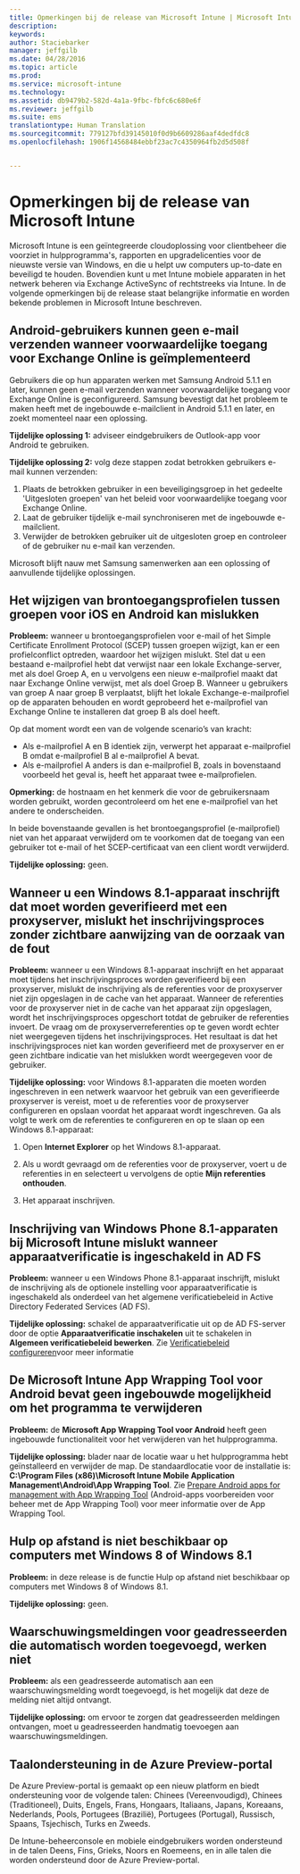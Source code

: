 ```yaml
---
title: Opmerkingen bij de release van Microsoft Intune | Microsoft Intune
description: 
keywords: 
author: Staciebarker
manager: jeffgilb
ms.date: 04/28/2016
ms.topic: article
ms.prod: 
ms.service: microsoft-intune
ms.technology: 
ms.assetid: db9479b2-582d-4a1a-9fbc-fbfc6c680e6f
ms.reviewer: jeffgilb
ms.suite: ems
translationtype: Human Translation
ms.sourcegitcommit: 779127bfd39145010f0d9b6609286aaf4dedfdc8
ms.openlocfilehash: 1906f14568484ebbf23ac7c4350964fb2d5d508f


---
```


# Opmerkingen bij de release van Microsoft Intune
Microsoft Intune is een geïntegreerde cloudoplossing voor clientbeheer die voorziet in hulpprogramma's, rapporten en upgradelicenties voor de nieuwste versie van Windows, en die u helpt uw computers up-to-date en beveiligd te houden. Bovendien kunt u met Intune mobiele apparaten in het netwerk beheren via Exchange ActiveSync of rechtstreeks via Intune. In de volgende opmerkingen bij de release staat belangrijke informatie en worden bekende problemen in Microsoft Intune beschreven.


## Android-gebruikers kunnen geen e-mail verzenden wanneer voorwaardelijke toegang voor Exchange Online is geïmplementeerd

Gebruikers die op hun apparaten werken met Samsung Android 5.1.1 en later, kunnen geen e-mail verzenden wanneer voorwaardelijke toegang voor Exchange Online is geconfigureerd. Samsung bevestigt dat het probleem te maken heeft met de ingebouwde e-mailclient in Android 5.1.1 en later, en zoekt momenteel naar een oplossing.

**Tijdelijke oplossing 1:** adviseer eindgebruikers de Outlook-app voor Android te gebruiken.

**Tijdelijke oplossing 2:** volg deze stappen zodat betrokken gebruikers e-mail kunnen verzenden:

1. Plaats de betrokken gebruiker in een beveiligingsgroep in het gedeelte 'Uitgesloten groepen' van het beleid voor voorwaardelijke toegang voor Exchange Online.
2. Laat de gebruiker tijdelijk e-mail synchroniseren met de ingebouwde e-mailclient.
3. Verwijder de betrokken gebruiker uit de uitgesloten groep en controleer of de gebruiker nu e-mail kan verzenden.

Microsoft blijft nauw met Samsung samenwerken aan een oplossing of aanvullende tijdelijke oplossingen.



## Het wijzigen van brontoegangsprofielen tussen groepen voor iOS en Android kan mislukken
**Probleem:** wanneer u brontoegangsprofielen voor e-mail of het Simple Certificate Enrollment Protocol (SCEP) tussen groepen wijzigt, kan er een profielconflict optreden, waardoor het wijzigen mislukt. Stel dat u een bestaand e-mailprofiel hebt dat verwijst naar een lokale Exchange-server, met als doel Groep A, en u vervolgens een nieuw e-mailprofiel maakt dat naar Exchange Online verwijst, met als doel Groep B. Wanneer u gebruikers van groep A naar groep B verplaatst, blijft het lokale Exchange-e-mailprofiel op de apparaten behouden en wordt geprobeerd het e-mailprofiel van Exchange Online te installeren dat groep B als doel heeft.

Op dat moment wordt een van de volgende scenario’s van kracht: 
* Als e-mailprofiel A en B identiek zijn, verwerpt het apparaat e-mailprofiel B omdat e-mailprofiel B al e-mailprofiel A bevat.
* Als e-mailprofiel A anders is dan e-mailprofiel B, zoals in bovenstaand voorbeeld het geval is, heeft het apparaat twee e-mailprofielen.

**Opmerking:** de hostnaam en het kenmerk die voor de gebruikersnaam worden gebruikt, worden gecontroleerd om het ene e-mailprofiel van het andere te onderscheiden.

In beide bovenstaande gevallen is het brontoegangsprofiel (e-mailprofiel) niet van het apparaat verwijderd om te voorkomen dat de toegang van een gebruiker tot e-mail of het SCEP-certificaat van een client wordt verwijderd.

**Tijdelijke oplossing:** geen.

## Wanneer u een Windows 8.1-apparaat inschrijft dat moet worden geverifieerd met een proxyserver, mislukt het inschrijvingsproces zonder zichtbare aanwijzing van de oorzaak van de fout
**Probleem:** wanneer u een Windows 8.1-apparaat inschrijft en het apparaat moet tijdens het inschrijvingsproces worden geverifieerd bij een proxyserver, mislukt de inschrijving als de referenties voor de proxyserver niet zijn opgeslagen in de cache van het apparaat. Wanneer de referenties voor de proxyserver niet in de cache van het apparaat zijn opgeslagen, wordt het inschrijvingsproces opgeschort totdat de gebruiker de referenties invoert. De vraag om de proxyserverreferenties op te geven wordt echter niet weergegeven tijdens het inschrijvingsproces. Het resultaat is dat het inschrijvingsproces niet kan worden geverifieerd met de proxyserver en er geen zichtbare indicatie van het mislukken wordt weergegeven voor de gebruiker.

**Tijdelijke oplossing:** voor Windows 8.1-apparaten die moeten worden ingeschreven in een netwerk waarvoor het gebruik van een geverifieerde proxyserver is vereist, moet u de referenties voor de proxyserver configureren en opslaan voordat het apparaat wordt ingeschreven. Ga als volgt te werk om de referenties te configureren en op te slaan op een Windows 8.1-apparaat:

1.  Open **Internet Explorer** op het Windows 8.1-apparaat.

2.  Als u wordt gevraagd om de referenties voor de proxyserver, voert u de referenties in en selecteert u vervolgens de optie **Mijn referenties onthouden**.

3.  Het apparaat inschrijven.

## Inschrijving van Windows Phone 8.1-apparaten bij Microsoft Intune mislukt wanneer apparaatverificatie is ingeschakeld in AD FS
**Probleem:** wanneer u een Windows Phone 8.1-apparaat inschrijft, mislukt de inschrijving als de optionele instelling voor apparaatverificatie is ingeschakeld als onderdeel van het algemene verificatiebeleid in Active Directory Federated Services (AD FS).

**Tijdelijke oplossing:** schakel de apparaatverificatie uit op de AD FS-server door de optie **Apparaatverificatie inschakelen** uit te schakelen in **Algemeen verificatiebeleid bewerken**. Zie [Verificatiebeleid configureren](http://technet.microsoft.com/library/dn486781.aspx)voor meer informatie


## De Microsoft Intune App Wrapping Tool voor Android bevat geen ingebouwde mogelijkheid om het programma te verwijderen
**Probleem:** de **Microsoft App Wrapping Tool voor Android** heeft geen ingebouwde functionaliteit voor het verwijderen van het hulpprogramma.

**Tijdelijke oplossing:** blader naar de locatie waar u het hulpprogramma hebt geïnstalleerd en verwijder de map. De standaardlocatie voor de installatie is: **C:\Program Files (x86)\Microsoft Intune Mobile Application Management\Android\App Wrapping Tool**. Zie [Prepare Android apps for management with App Wrapping Tool](/intune/deploy-use/prepare-android-apps-for-mobile-application-management-with-the-microsoft-intune-app-wrapping-tool) (Android-apps voorbereiden voor beheer met de App Wrapping Tool) voor meer informatie over de App Wrapping Tool.

## Hulp op afstand is niet beschikbaar op computers met Windows 8 of Windows 8.1
**Probleem:** in deze release is de functie Hulp op afstand niet beschikbaar op computers met Windows 8 of Windows 8.1.

**Tijdelijke oplossing:** geen.

## Waarschuwingsmeldingen voor geadresseerden die automatisch worden toegevoegd, werken niet
**Probleem:** als een geadresseerde automatisch aan een waarschuwingsmelding wordt toegevoegd, is het mogelijk dat deze de melding niet altijd ontvangt.

**Tijdelijke oplossing:** om ervoor te zorgen dat geadresseerden meldingen ontvangen, moet u geadresseerden handmatig toevoegen aan waarschuwingsmeldingen.

## Taalondersteuning in de Azure Preview-portal
De Azure Preview-portal is gemaakt op een nieuw platform en biedt ondersteuning voor de volgende talen: Chinees (Vereenvoudigd), Chinees (Traditioneel), Duits, Engels, Frans, Hongaars, Italiaans, Japans, Koreaans, Nederlands, Pools, Portugees (Brazilië), Portugees (Portugal), Russisch, Spaans, Tsjechisch, Turks en Zweeds.

De Intune-beheerconsole en mobiele eindgebruikers worden ondersteund in de talen Deens, Fins, Grieks, Noors en Roemeens, en in alle talen die worden ondersteund door de Azure Preview-portal.



<!--HONumber=Jun16_HO4-->


